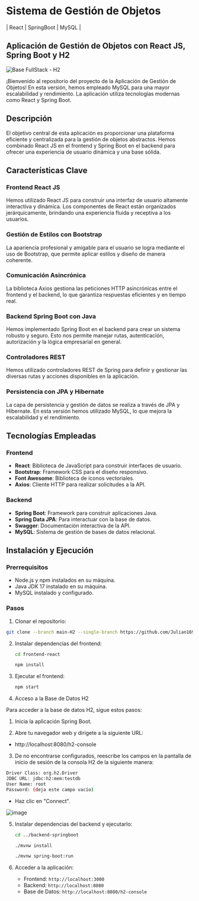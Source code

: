 # Sistema de Gestión de Objetos 
| React | SpringBoot | MySQL |

## Aplicación de Gestión de Objetos con React JS, Spring Boot y H2

![Base FullStack - H2](https://github.com/Julian1699/Base-React-SpringBoot/assets/114323630/46ee9b34-b00a-4215-85b6-82c9131de5ca)

¡Bienvenido al repositorio del proyecto de la Aplicación de Gestión de Objetos! En esta versión, hemos empleado MySQL para una mayor escalabilidad y rendimiento. La aplicación utiliza tecnologías modernas como React y Spring Boot.

## Descripción

El objetivo central de esta aplicación es proporcionar una plataforma eficiente y centralizada para la gestión de objetos abstractos. Hemos combinado React JS en el frontend y Spring Boot en el backend para ofrecer una experiencia de usuario dinámica y una base sólida.

## Características Clave

### Frontend React JS
Hemos utilizado React JS para construir una interfaz de usuario altamente interactiva y dinámica. Los componentes de React están organizados jerárquicamente, brindando una experiencia fluida y receptiva a los usuarios.

### Gestión de Estilos con Bootstrap
La apariencia profesional y amigable para el usuario se logra mediante el uso de Bootstrap, que permite aplicar estilos y diseño de manera coherente.

### Comunicación Asincrónica
La biblioteca Axios gestiona las peticiones HTTP asincrónicas entre el frontend y el backend, lo que garantiza respuestas eficientes y en tiempo real.

### Backend Spring Boot con Java
Hemos implementado Spring Boot en el backend para crear un sistema robusto y seguro. Esto nos permite manejar rutas, autenticación, autorización y la lógica empresarial en general.

### Controladores REST
Hemos utilizado controladores REST de Spring para definir y gestionar las diversas rutas y acciones disponibles en la aplicación.

### Persistencia con JPA y Hibernate
La capa de persistencia y gestión de datos se realiza a través de JPA y Hibernate. En esta versión hemos utilizado MySQL, lo que mejora la escalabilidad y el rendimiento.

## Tecnologías Empleadas

### Frontend
- **React**: Biblioteca de JavaScript para construir interfaces de usuario.
- **Bootstrap**: Framework CSS para el diseño responsivo.
- **Font Awesome**: Biblioteca de iconos vectoriales.
- **Axios**: Cliente HTTP para realizar solicitudes a la API.

### Backend
- **Spring Boot**: Framework para construir aplicaciones Java.
- **Spring Data JPA**: Para interactuar con la base de datos.
- **Swagger**: Documentación interactiva de la API.
- **MySQL**: Sistema de gestión de bases de datos relacional.

## Instalación y Ejecución

### Prerrequisitos
- Node.js y npm instalados en su máquina.
- Java JDK 17 instalado en su máquina.
- MySQL instalado y configurado.

### Pasos
1. Clonar el repositorio:
   
```bash
git clone --branch main-H2 --single-branch https://github.com/Julian1699/Base-React-SpringBoot.git
```

2. Instalar dependencias del frontend:
    ```bash
    cd frontend-react
    ```

    ```bash
    npm install
    ```

3. Ejecutar el frontend:

    ```bash
    npm start
    ```

4. Acceso a la Base de Datos H2

Para acceder a la base de datos H2, sigue estos pasos:

1. Inicia la aplicación Spring Boot.
   
2. Abre tu navegador web y dirígete a la siguiente URL:

- http://localhost:8080/h2-console
  
3. De no encontrarse configurados, reescribe los campos en la pantalla de inicio de sesión de la consola H2 de la siguiente manera:

```bash
Driver Class: org.h2.Driver
JDBC URL: jdbc:h2:mem:testdb
User Name: root
Password: (deja este campo vacío)
```

- Haz clic en "Connect".

![image](https://github.com/Julian1699/Base-React-SpringBoot/assets/114323630/ea382d8f-2093-4497-bb90-be47b0f81b09)

5. Instalar dependencias del backend y ejecutarlo:
    ```bash
    cd ../backend-springboot
    ```
    
    ```bash
    ./mvnw install
    ```
    
    ```bash
    ./mvnw spring-boot:run
    ```
6. Acceder a la aplicación:
   - Frontend: `http://localhost:3000`
   - Backend: `http://localhost:8080`
   - Base de Datos: `http://localhost:8080/h2-console`

